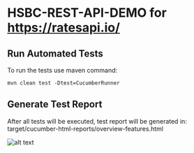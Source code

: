 # HSBC-REST-API-DEMO for https://ratesapi.io/

## Run Automated Tests
To run the tests use maven command:  
```  
mvn clean test -Dtest=CucumberRunner
```  
  
## Generate Test Report  
After all tests will be executed, test report will be generated in: target/cucumber-html-reports/overview-features.html

![alt text](https://drive.google.com/file/d/1zFF1ueiqjI_94pLSOTdd9c0M8-9e0kMj/view)
